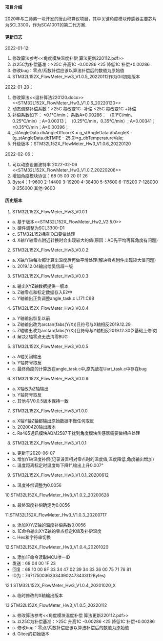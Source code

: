 #### 项目介绍
2020年与二师弟一块开发的唐山积算仪项目，其中关键角度模块传感器主要芯片为SCL3300，作为SCA100T的第二代方案.

#### 更新日志
2022-01-12:
1. 修改算法参考<<角度模块温度补偿 算法更新220112.pdf>>
2. 以25C为补偿基准：>25C 升高1C -0.00286 <25 降低1C 补偿+0.00286
3. 修改bug：零点/系数补偿应该以算法补偿后的数值为原始值
4. STM32L152X_FlowMeter_Hw3_V1.0.5_20220112作为Git初始版本

2022-01-20：
1. 修改算法<<温补算法220120.docx>> <<STM32L152X_FlowMeter_Hw3_V1.0.6_20220120>>
2. 动态调整补偿系数：>25C 每改变1C -补偿 <25C 每改变1C +补偿
3. 补偿系数如下：
   ≤0.1℃/min；  系数A=0.00286：
  （0.1℃/min，0.25℃/min）; A=0.00313；
  （0.25℃/min，0.35℃/min）; A=0.00341；
   ≥0.35℃/min；A=0.00396；
4. _stAngleData.dbAngleOffcorrX = g_stAngleData.dbAngleX - (g_stAngleData.dbTMPE - 25.0)*g_dbTemperatureVale;
5. 升级版本：STM32L152X_FlowMeter_Hw3_V1.0.6_20220120

2022-02-06：
1. 可以动态设置波特率 2022-02-06 <<STM32L152X_FlowMeter_Hw3_V1.0.7_20220206>>
2. 增加角度模块协议：68 05 00 20 01 26
3. Byte4：1-9600 2-14400 3-19200 4-38400 5-57600 6-115200 7-128000 8-256000 其他-9600


#### 历史版本 		
1. STM32L152X_FlowMeter_Hw3_V0.0.1 
- a. 基于版本<<STM32L152X_FlowMeter_Hw2_V2.5.0>>
- b. 硬件调整为SCL3300-D1
- c. STM32L152相应IO口要做处理
- d. X轴/Y轴零点附近转换时会出现较大的值(原因：AD先平均再算角度有问题)

2. STM32L152X_FlowMeter_Hw3_V0.0.2 
- a. X轴/Y轴每次都计算出温度后再做平滑处理(解决零点附件出现较大值问题)
- b. 2019.12.04输出给吴信超一版
								   
3. STM32L152X_FlowMeter_Hw3_V0.0.3 
- a. 输出XYZ轴数据提供一版本
- b. Z轴零点和标定数据存入E2中
- c. Y轴输出正负调整angle_task.c L171:C68
								   
4. STM32L152X_FlowMeter_Hw3_V0.0.4 
- a. Y轴输出恢复以前
- b. Z轴输出改为arctan(fabs(Y/X))且符号与X轴相反2019.12.29
- c. Z轴输出改为arctan(fabs(Y/X))且符号与Y轴相反2019.12.30(2基础上修改)
- d. 解决Z轴零点无法清零BUG
								   
5. STM32L152X_FlowMeter_Hw3_V0.0.5 
- a. A轴关闭输出
- b. Y轴符号取反
- c. 最终角度的计算放在angle_task.c中,原先放在Uart_task.c中存在bug
								   
6. STM32L152X_FlowMeter_Hw3_V0.0.6 
- a. X轴改为Z轴输出
- b. Y轴符号取反
- c. 其他与V0.0.5版本保持一致
								   
7. STM32L152X_FlowMeter_Hw3_V1.0.0 
- a. X轴Y轴Z轴都输出原始数据不做任何取反
- b. 20200420输出版本
- c. Rs485通讯模块ADM2587干扰到角度模块传感器需要做相应处理

								   
8. STM32L152X_FlowMeter_Hw3_V1.0.1 
- a. 更新于2020-06-07
- b. 增加Y轴温度补偿(记录设置相对零点时的温度值,温度降低,角度输出增加)
- c. 温度距离标定时温度每下降1°,输出上升0.007°
							   
9. STM32L152X_FlowMeter_Hw3_V1.0.1_20200612
- a. 温度补偿调整为0.0056
								   
10.STM32L152X_FlowMeter_Hw3_V1.0.2_20200628
- a. 最终温度补偿确定为0.0056
								   
11.STM32L152X_FlowMeter_Hw3_V1.0.3_20200717
- a. 添加X/Y/Z轴的温度补偿系数0.0056
- b. 1E命令输出XYZ轴的零点标定K值及补偿温度
- c. Hex和字符串切换
							  
12.STM32L152X_FlowMeter_Hw3_V1.0.4_20201020
- a. 添加1F命令读取MCU唯一ID
-    发送：68 04 00 1F 23
-    回复：68 10 00 8F 33 34 47 02 39 34 33 36 00 75 71 76 81
-    ID为：767175003633343902473433(12Bytes)
							   
12.1 STM32L152X_FlowMeter_Hw3_V1.0.4_20201020_X 
- a. 临时修改的X轴输出版本

13.STM32L152X_FlowMeter_Hw3_V1.0.5_20220112   
- a. 修改算法参考<<角度模块温度补偿 算法更新220112.pdf>>
- b. 以25C为补偿基准：>25C 升高1C -0.00286 <25 降低1C 补偿+0.00286
- c. 修改bug：零点/系数补偿应该以算法补偿后的数值为原始值
- d. Gitee的初始版本
